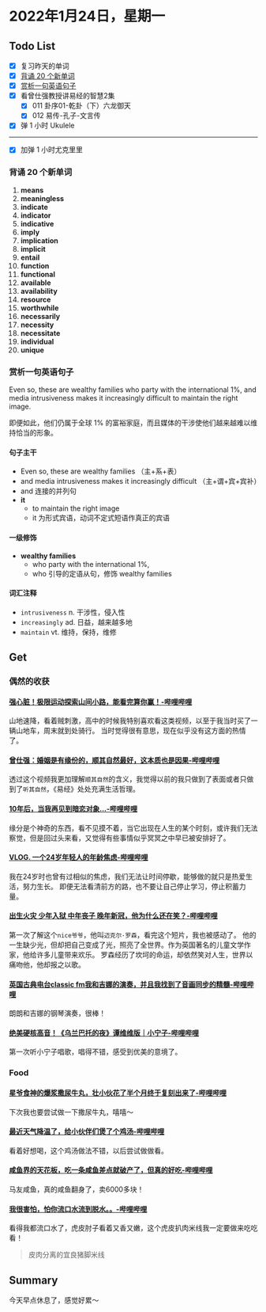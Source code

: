 # 2022年1月24日，星期一
## Todo List

- [x] 复习昨天的单词
- [x] [背诵 20 个新单词](#背诵-20-个新单词)
- [x] [赏析一句英语句子](#赏析一句英语句子)
- [x] 看曾仕强教授讲易经的智慧2集
  - [x] 011 卦序01-乾卦（下）六龙御天
  - [x] 012 易传-孔子-文言传
- [x] 弹 1 小时 Ukulele
--------
- [x] 加弹 1 小时尤克里里


### 背诵 20 个新单词

1. **means**
2. **meaningless**
3. **indicate**
4. **indicator**
5. **indicative**
6. **imply**
7. **implication**
8. **implicit**
9. **entail**
10. **function**
11. **functional**
12. **available**
13. **availability**
14. **resource**
15. **worthwhile**
16. **necessarily**
17. **necessity**
18. **necessitate**
19. **individual**
20. **unique**


### 赏析一句英语句子

Even so, these are wealthy families who party with the international 1%, and media intrusiveness makes it increasingly difficult to maintain the right image.

即便如此，他们仍属于全球 1% 的富裕家庭，而且媒体的干涉使他们越来越难以维持恰当的形象。

#### 句子主干

- Even so, these are wealthy families （主+系+表）
- and media intrusiveness makes it increasingly difficult （主+谓+宾+宾补）
- and 连接的并列句
- **it**
  - to maintain the right image
  - it 为形式宾语，动词不定式短语作真正的宾语

#### 一级修饰

- **wealthy families**
  - who party with the international 1%,
  - who 引导的定语从句，修饰 wealthy families

#### 词汇注释

- `intrusiveness` n. 干涉性，侵入性
- `increasingly` ad. 日益，越来越多地
- `maintain` vt. 维持，保持，维修

## Get
### 偶然的收获

#### [强心脏！极限运动探索山间小路，能看完算你赢！-哔哩哔哩](https://b23.tv/VwcNB4g)

山地速降，看着贼刺激，高中的时候我特别喜欢看这类视频，以至于我当时买了一辆山地车，周末就到处骑行。
当时觉得很有意思，现在似乎没有这方面的热情了。

#### [曾仕强：婚姻是有缘份的，顺其自然最好，这本质也是因果-哔哩哔哩](https://b23.tv/zBIncc9)

透过这个视频我更加理解`顺其自然`的含义，我觉得以前的我只做到了表面或者只做到了`听其自然`，《易经》处处充满生活哲理。

#### [10年后，当我再见到暗恋对象...-哔哩哔哩](https://b23.tv/yEPsAE4)

缘分是个神奇的东西，看不见摸不着，当它出现在人生的某个时刻，或许我们无法察觉，但是回过头来看，又觉得有些事情似乎冥冥之中早已被安排好了。

#### [VLOG. 一个24岁年轻人的年龄焦虑-哔哩哔哩](https://b23.tv/XTkCIDc)

我在24岁时也曾有过相似的焦虑，我们无法让时间停歇，能够做的就只是热爱生活，努力生长。
即便无法看清前方的路，也不要让自己停止学习，停止积蓄力量。

#### [出生火灾 少年入狱 中年丧子 晚年新冠，他为什么还在笑？-哔哩哔哩](https://b23.tv/fcuV2hx)

第一次了解这个`nice爷爷`，他叫`迈克尔·罗森`，看完这个短片，我也被感动了。
他的一生缺少光，但却把自己变成了光，照亮了全世界。作为英国著名的儿童文学作家，他给许多儿童带来欢乐。
罗森经历了坎坷的命运，却依然笑对人生，世界以痛吻他，他却报之以歌。

#### [英国古典电台classic fm我和吉娜的演奏，并且我找到了音画同步的精髓-哔哩哔哩](https://b23.tv/JHjtOGm)

朗朗和吉娜的钢琴演奏，很棒！

#### [绝美硬核高音！《乌兰巴托的夜》谭维维版｜小宁子-哔哩哔哩](https://b23.tv/vce88jj)

第一次听小宁子唱歌，唱得不错，感受到优美的意境了。

### Food

#### [星爷食神的爆浆撒尿牛丸，壮小伙花了半个月终于复刻出来了-哔哩哔哩](https://b23.tv/jgvGpOC)

下次我也要尝试做一下撒尿牛丸，嘻嘻～

#### [最近天气降温了，给小伙伴们煲了个鸡汤-哔哩哔哩](https://b23.tv/LUWoEBI)

看着好想喝，这个鸡汤做法不错，以后尝试做做看。

#### [咸鱼界的天花板，吃一条咸鱼差点就破产了，但真的好吃-哔哩哔哩](https://b23.tv/EuOTca3)

马友咸鱼，真的咸鱼翻身了，卖6000多块！

#### [我很害怕，怕你流口水流到脱水。。-哔哩哔哩](https://b23.tv/qRAUifj)

看得我都流口水了，虎皮肘子看着又香又嫩，这个虎皮扒肉米线我一定要做来吃吃看！

> 皮肉分离的宜良猪脚米线


## Summary

今天早点休息了，感觉好累～
